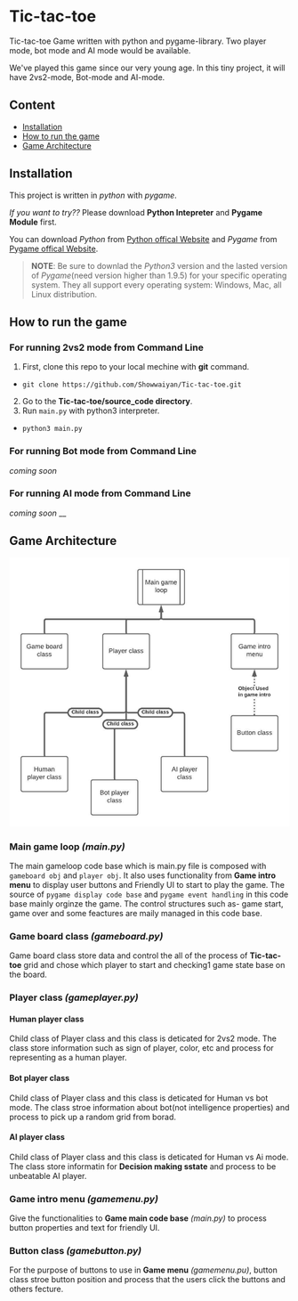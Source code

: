 # Tic-tac-toe
Tic-tac-toe Game written with python and pygame-library. Two player mode, bot mode and AI mode would be available.

We've played this game since our very young age. In this tiny project, it will have 2vs2-mode, Bot-mode and AI-mode.

## Content
* [Installation](https://github.com/Showwaiyan/Tic-tac-toe/edit/main/README.md#installation)
* [How to run the game](https://github.com/Showwaiyan/Tic-tac-toe/edit/main/README.md#how-to-run-the-game)
* [Game Architecture](https://github.com/Showwaiyan/Tic-tac-toe/edit/main/README.md#game-architecture)

## Installation
This project is written in *python* with *pygame*. 

*If you want to try??* Please download __Python Intepreter__ and __Pygame Module__ first.

You can download *Python* from [Python offical Website](https://www.python.org/downloads/) and *Pygame* from [Pygame offical Website](https://www.pygame.org/download.shtml).

>__NOTE__: Be sure to downlad the *Python3* version and the lasted version of *Pygame*(need version higher than 1.9.5) for your specific operating system. They all support every operating system: Windows, Mac, all Linux distribution.

## How to run the game
### For running 2vs2 mode from Command Line
1. First, clone this repo to your local mechine with __git__ command.
* `git clone https://github.com/Showwaiyan/Tic-tac-toe.git`
2. Go to the __Tic-tac-toe/source_code directory__.
3. Run `main.py` with python3 interpreter.
* `python3 main.py`

### For running Bot mode from Command Line
*coming soon*

### For running AI mode from Command Line
*coming soon*
__
## Game Architecture
![Tic-tac-toeArchicture](https://github.com/Showwaiyan/Tic-tac-toe/blob/main/image/Tic-tac-toe%3CGameArchi%3E.jpeg)

### Main game loop *(main.py)*
The main gameloop code base which is main.py file is composed with `gameboard obj` and `player obj`. It also uses functionality from __Game intro menu__ to display user buttons and Friendly UI to start to play the game. The source of `pygame display code base` and `pygame event handling` in this code base mainly orginze the game. The control structures such as- game start, game over and some feactures are maily managed in this code base.

### Game board class *(gameboard.py)*
Game board class store data and control the all of the process of __Tic-tac-toe__ grid and chose which player to start and checking1 game state base on the board.

### Player class *(gameplayer.py)*
#### Human player class
Child class of Player class and this class is deticated for 2vs2 mode. The class store information such as sign of player, color, etc and process for representing as a human player.
#### Bot player class
Child class of Player class and this class is deticated for Human vs bot mode. The class stroe information about bot(not intelligence properties) and process to pick up a random grid from borad.
#### AI player class
Child class of Player class and this class is deticated for Human vs Ai mode. The class store informatin for __Decision making sstate__ and process to be unbeatable AI player.

### Game intro menu *(gamemenu.py)*
Give the functionalities to __Game main code base__ *(main.py)* to process button properties and text for friendly UI.

### Button class *(gamebutton.py)*
For the purpose of buttons to use in __Game menu__ *(gamemenu.pu)*, button class stroe button position and process that the users click the buttons and others fecture.
